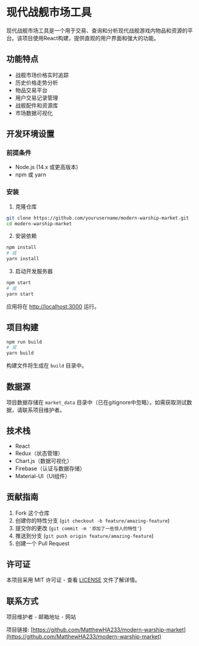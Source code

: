 # 现代战舰市场工具

现代战舰市场工具是一个用于交易、查询和分析现代战舰游戏内物品和资源的平台。该项目使用React构建，提供直观的用户界面和强大的功能。

## 功能特点

- 战舰市场价格实时追踪
- 历史价格走势分析
- 物品交易平台
- 用户交易记录管理
- 战舰配件和资源库
- 市场数据可视化

## 开发环境设置

### 前提条件

- Node.js (14.x 或更高版本)
- npm 或 yarn

### 安装

1. 克隆仓库
```bash
git clone https://github.com/yourusername/modern-warship-market.git
cd modern-warship-market
```

2. 安装依赖
```bash
npm install
# 或
yarn install
```

3. 启动开发服务器
```bash
npm start
# 或
yarn start
```

应用将在 [http://localhost:3000](http://localhost:3000) 运行。

## 项目构建

```bash
npm run build
# 或
yarn build
```

构建文件将生成在 `build` 目录中。

## 数据源

项目数据存储在 `market_data` 目录中（已在gitignore中忽略）。如需获取测试数据，请联系项目维护者。

## 技术栈

- React
- Redux（状态管理）
- Chart.js（数据可视化）
- Firebase（认证与数据存储）
- Material-UI（UI组件）

## 贡献指南

1. Fork 这个仓库
2. 创建你的特性分支 (`git checkout -b feature/amazing-feature`)
3. 提交你的更改 (`git commit -m '添加了一些惊人的特性'`)
4. 推送到分支 (`git push origin feature/amazing-feature`)
5. 创建一个 Pull Request

## 许可证

本项目采用 MIT 许可证 - 查看 [LICENSE](LICENSE) 文件了解详情。

## 联系方式

项目维护者 - 邮箱地址 - 网站

项目链接: [https://github.com/MatthewHA233/modern-warship-market](https://github.com/MatthewHA233/modern-warship-market)
